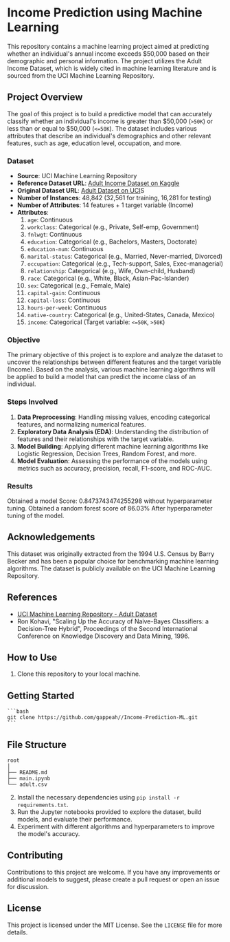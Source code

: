 # Income Prediction using Machine Learning

This repository contains a machine learning project aimed at predicting whether an individual's annual income exceeds $50,000 based on their demographic and personal information. The project utilizes the Adult Income Dataset, which is widely cited in machine learning literature and is sourced from the UCI Machine Learning Repository.

## Project Overview

The goal of this project is to build a predictive model that can accurately classify whether an individual's income is greater than $50,000 (`>50K`) or less than or equal to $50,000 (`<=50K`). The dataset includes various attributes that describe an individual's demographics and other relevant features, such as age, education level, occupation, and more.

### Dataset

- **Source**: UCI Machine Learning Repository
- **Reference Dataset URL**: [Adult Income Dataset on Kaggle](https://www.kaggle.com/datasets/wenruliu/adult-income-dataset)
- **Original Dataset URL**: [Adult Dataset on UCI](https://www.cs.toronto.edu/~delve/data/adult/adultDetail.html)S
- **Number of Instances**: 48,842 (32,561 for training, 16,281 for testing)
- **Number of Attributes**: 14 features + 1 target variable (Income)
- **Attributes**:
  1. `age`: Continuous
  2. `workclass`: Categorical (e.g., Private, Self-emp, Government)
  3. `fnlwgt`: Continuous
  4. `education`: Categorical (e.g., Bachelors, Masters, Doctorate)
  5. `education-num`: Continuous
  6. `marital-status`: Categorical (e.g., Married, Never-married, Divorced)
  7. `occupation`: Categorical (e.g., Tech-support, Sales, Exec-managerial)
  8. `relationship`: Categorical (e.g., Wife, Own-child, Husband)
  9. `race`: Categorical (e.g., White, Black, Asian-Pac-Islander)
  10. `sex`: Categorical (e.g., Female, Male)
  11. `capital-gain`: Continuous
  12. `capital-loss`: Continuous
  13. `hours-per-week`: Continuous
  14. `native-country`: Categorical (e.g., United-States, Canada, Mexico)
  15. `income`: Categorical (Target variable: `<=50K`, `>50K`)

### Objective

The primary objective of this project is to explore and analyze the dataset to uncover the relationships between different features and the target variable (Income). Based on the analysis, various machine learning algorithms will be applied to build a model that can predict the income class of an individual.

### Steps Involved

1. **Data Preprocessing**: Handling missing values, encoding categorical features, and normalizing numerical features.
2. **Exploratory Data Analysis (EDA)**: Understanding the distribution of features and their relationships with the target variable.
3. **Model Building**: Applying different machine learning algorithms like Logistic Regression, Decision Trees, Random Forest, and more.
4. **Model Evaluation**: Assessing the performance of the models using metrics such as accuracy, precision, recall, F1-score, and ROC-AUC.

### Results
Obtained a model Score: 0.8473743474255298 without hyperparameter tuning.
Obtained a random forest score of 86.03% After hyperparameter tuning of the model.

## Acknowledgements

This dataset was originally extracted from the 1994 U.S. Census by Barry Becker and has been a popular choice for benchmarking machine learning algorithms. The dataset is publicly available on the UCI Machine Learning Repository.

## References

- [UCI Machine Learning Repository - Adult Dataset](https://www.cs.toronto.edu/~delve/data/adult/adultDetail.html)
- Ron Kohavi, "Scaling Up the Accuracy of Naive-Bayes Classifiers: a Decision-Tree Hybrid", Proceedings of the Second International Conference on Knowledge Discovery and Data Mining, 1996.

## How to Use

1. Clone this repository to your local machine.
## Getting Started


    ```bash
    git clone https://github.com/gappeah//Income-Prediction-ML.git
    ```
## File Structure

```
root
│
├── README.md
├── main.ipynb
└── adult.csv
```

2. Install the necessary dependencies using `pip install -r requirements.txt`.
3. Run the Jupyter notebooks provided to explore the dataset, build models, and evaluate their performance.
4. Experiment with different algorithms and hyperparameters to improve the model's accuracy.

## Contributing

Contributions to this project are welcome. If you have any improvements or additional models to suggest, please create a pull request or open an issue for discussion.

## License

This project is licensed under the MIT License. See the `LICENSE` file for more details.